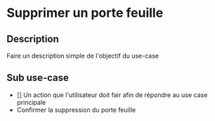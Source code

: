 # Supprimer un porte feuille

## Description
Faire un description simple de l'objectif du use-case

## Sub use-case
- [] Un action que l'utilisateur doit fair afin de répondre au use case principale
- Confirmer la suppression du porte feuille
